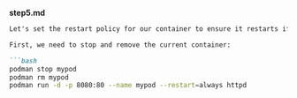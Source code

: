 
**step5.md**
```markdown
Let's set the restart policy for our container to ensure it restarts if it stops.

First, we need to stop and remove the current container:

```bash
podman stop mypod
podman rm mypod
podman run -d -p 8080:80 --name mypod --restart=always httpd
